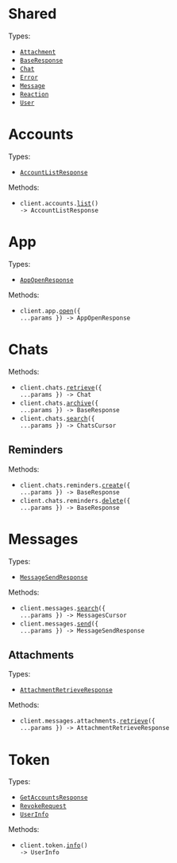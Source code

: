 # Shared

Types:

- <code><a href="./src/resources/shared.ts">Attachment</a></code>
- <code><a href="./src/resources/shared.ts">BaseResponse</a></code>
- <code><a href="./src/resources/shared.ts">Chat</a></code>
- <code><a href="./src/resources/shared.ts">Error</a></code>
- <code><a href="./src/resources/shared.ts">Message</a></code>
- <code><a href="./src/resources/shared.ts">Reaction</a></code>
- <code><a href="./src/resources/shared.ts">User</a></code>

# Accounts

Types:

- <code><a href="./src/resources/accounts.ts">AccountListResponse</a></code>

Methods:

- <code title="get /v0/get-accounts">client.accounts.<a href="./src/resources/accounts.ts">list</a>() -> AccountListResponse</code>

# App

Types:

- <code><a href="./src/resources/app.ts">AppOpenResponse</a></code>

Methods:

- <code title="post /v0/open-app">client.app.<a href="./src/resources/app.ts">open</a>({ ...params }) -> AppOpenResponse</code>

# Chats

Methods:

- <code title="get /v0/get-chat">client.chats.<a href="./src/resources/chats/chats.ts">retrieve</a>({ ...params }) -> Chat</code>
- <code title="post /v0/archive-chat">client.chats.<a href="./src/resources/chats/chats.ts">archive</a>({ ...params }) -> BaseResponse</code>
- <code title="get /v0/search-chats">client.chats.<a href="./src/resources/chats/chats.ts">search</a>({ ...params }) -> ChatsCursor</code>

## Reminders

Methods:

- <code title="post /v0/set-chat-reminder">client.chats.reminders.<a href="./src/resources/chats/reminders.ts">create</a>({ ...params }) -> BaseResponse</code>
- <code title="post /v0/clear-chat-reminder">client.chats.reminders.<a href="./src/resources/chats/reminders.ts">delete</a>({ ...params }) -> BaseResponse</code>

# Messages

Types:

- <code><a href="./src/resources/messages/messages.ts">MessageSendResponse</a></code>

Methods:

- <code title="get /v0/search-messages">client.messages.<a href="./src/resources/messages/messages.ts">search</a>({ ...params }) -> MessagesCursor</code>
- <code title="post /v0/send-message">client.messages.<a href="./src/resources/messages/messages.ts">send</a>({ ...params }) -> MessageSendResponse</code>

## Attachments

Types:

- <code><a href="./src/resources/messages/attachments.ts">AttachmentRetrieveResponse</a></code>

Methods:

- <code title="post /v0/get-attachment">client.messages.attachments.<a href="./src/resources/messages/attachments.ts">retrieve</a>({ ...params }) -> AttachmentRetrieveResponse</code>

# Token

Types:

- <code><a href="./src/resources/token.ts">GetAccountsResponse</a></code>
- <code><a href="./src/resources/token.ts">RevokeRequest</a></code>
- <code><a href="./src/resources/token.ts">UserInfo</a></code>

Methods:

- <code title="get /oauth/userinfo">client.token.<a href="./src/resources/token.ts">info</a>() -> UserInfo</code>
